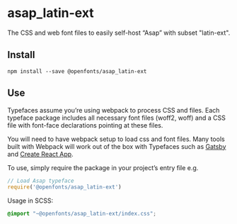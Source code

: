
# asap_latin-ext

The CSS and web font files to easily self-host “Asap” with subset "latin-ext".

## Install

`npm install --save @openfonts/asap_latin-ext`

## Use

Typefaces assume you’re using webpack to process CSS and files. Each typeface
package includes all necessary font files (woff2, woff) and a CSS file with
font-face declarations pointing at these files.

You will need to have webpack setup to load css and font files. Many tools built
with Webpack will work out of the box with Typefaces such as [Gatsby](https://github.com/gatsbyjs/gatsby)
and [Create React App](https://github.com/facebookincubator/create-react-app).

To use, simply require the package in your project’s entry file e.g.

```javascript
// Load Asap typeface
require('@openfonts/asap_latin-ext')
```

Usage in SCSS:
```scss
@import "~@openfonts/asap_latin-ext/index.css";
```
